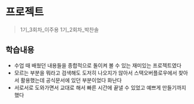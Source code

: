 # 프로젝트
> 1기_3회차_이주용
> 1기_2회차_박찬솔

## 학습내용

- 수업 때 배웠던 내용들을 종합적으로 돌이켜 볼 수 있는 재미있는 프로젝트였다
- 모르는 부분을 뭐라고 검색해도 도저히 나오지가 않아서 스택오버플로우에서 찾아서 활용했는데 공식문서에 있던 부분이었다 화난다
- 서로서로 도와가면서 교대로 해서 빠른 시간에 끝낼 수 있었고 예쁘게 만들기까지 했다